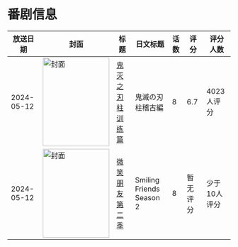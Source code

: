 # 番剧信息

|放送日期|封面|标题|日文标题|话数|评分|评分人数|
|---|---|---|---|---|---|---|
|2024-05-12|<img src="https://lain.bgm.tv/pic/cover/c/0a/ee/441939_6l6VR.jpg" alt="封面" style="width:150px;height:200px;object-fit:cover;">|[鬼灭之刃 柱训练篇](https://bangumi.tv/subject/441939)|鬼滅の刃 柱稽古編|8|6.7|4023人评分|
|2024-05-12|<img src="https://lain.bgm.tv/pic/cover/c/48/e2/488563_XoXsV.jpg" alt="封面" style="width:150px;height:200px;object-fit:cover;">|[微笑朋友 第二季](https://bangumi.tv/subject/488563)|Smiling Friends Season 2|8|暂无评分|少于10人评分|
